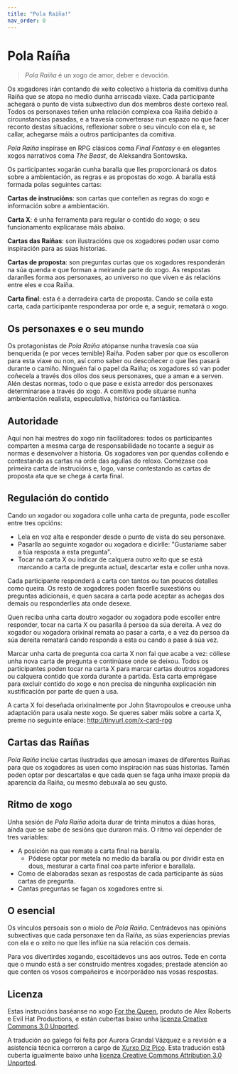 ```yaml
---
title: "Pola Raíña!"
nav_order: 0
---
```


# Pola Raíña

> _Pola Raíña_ é un xogo de amor, deber e devoción.

Os xogadores irán contando de xeito colectivo a historia da comitiva dunha Raíña que se atopa no medio dunha arriscada viaxe. Cada participante achegará o punto de vista subxectivo dun dos membros deste cortexo real. Todos os personaxes teñen unha relación complexa coa Raíña debido a circunstancias pasadas, e a travesía converterase nun espazo no que facer reconto destas situacións, reflexionar sobre o seu vínculo con ela e, se callar, achegarse máis a outros participantes da comitiva.

_Pola Raíña_ inspírase en RPG clásicos coma _Final Fantasy_ e en elegantes xogos narrativos coma _The Beast_, de Aleksandra Sontowska.

Os participantes xogarán cunha baralla que lles proporcionará os datos sobre a ambientación, as regras e as propostas do xogo. A baralla está formada polas seguintes cartas:

**Cartas de instrucións**: son cartas que conteñen as regras do xogo e información sobre a ambientación.

**Carta X**: é unha ferramenta para regular o contido do xogo; o seu funcionamento explicarase máis abaixo.

**Cartas das Raíñas**: son ilustracións que os xogadores poden usar como inspiración para as súas historias.

**Cartas de proposta**: son preguntas curtas que os xogadores responderán na súa quenda e que forman a meirande parte do xogo. As respostas daranlles forma aos personaxes, ao universo no que viven e ás relacións entre eles e coa Raíña.

**Carta final**: esta é a derradeira carta de proposta. Cando se colla esta carta, cada participante responderaa por orde e, a seguir, rematará o xogo.

## Os personaxes e o seu mundo

Os protagonistas de _Pola Raíña_ atópanse nunha travesía coa súa benquerida (e por veces temible) Raíña. Poden saber por que os escolleron para esta viaxe ou non, así como saber ou descoñecer o que lles pasará durante o camiño. Ninguén fai o papel da Raíña; os xogadores só van poder coñecela a través dos ollos dos seus personaxes, que a aman e a serven. Alén destas normas, todo o que pase e exista arredor dos personaxes determinarase a través do xogo. A comitiva pode situarse nunha ambientación realista, especulativa, histórica ou fantástica.

## Autoridade

Aquí non hai mestres do xogo nin facilitadores: todos os participantes comparten a mesma carga de responsabilidade no tocante a seguir as normas e desenvolver a historia. Os xogadores van por quendas collendo e contestando as cartas na orde das agullas do reloxo. Comézase coa primeira carta de instrucións e, logo, vanse contestando as cartas de proposta ata que se chega á carta final.

## Regulación do contido

Cando un xogador ou xogadora colle unha carta de pregunta, pode escoller entre tres opcións:

- Lela en voz alta e responder desde o punto de vista do seu personaxe.
- Pasarlla ao seguinte xogador ou xogadora e dicirlle: "Gustaríame saber a túa resposta a esta pregunta".
- Tocar na carta X ou indicar de calquera outro xeito que se está marcando a carta de pregunta actual, descartar esta e coller unha nova.

Cada participante responderá a carta con tantos ou tan poucos detalles como queira. Os resto de xogadores poden facerlle suxestións ou preguntas adicionais, e quen sacara a carta pode aceptar as achegas dos demais ou responderlles ata onde desexe.

Quen reciba unha carta doutro xogador ou xogadora pode escoller entre responder, tocar na carta X ou pasarlla á persoa da súa dereita. A vez do xogador ou xogadora orixinal remata ao pasar a carta, e a vez da persoa da súa dereita rematará cando responda a esta ou cando a pase á súa vez.

Marcar unha carta de pregunta coa carta X non fai que acabe a vez: cóllese unha nova carta de pregunta e continúase onde se deixou. Todos os participantes poden tocar na carta X para marcar cartas doutros xogadores ou calquera contido que xorda durante a partida. Esta carta emprégase para excluír contido do xogo e non precisa de ningunha explicación nin xustificación por parte de quen a usa.

A carta X foi deseñada orixinalmente por John Stavropoulos e creouse unha adaptación para usala neste xogo. Se queres saber máis sobre a carta X, preme no seguinte enlace: http://tinyurl.com/x-card-rpg

## Cartas das Raíñas

_Pola Raíña_ inclúe cartas ilustradas que amosan imaxes de diferentes Raíñas para que os xogadores as usen como inspiración nas súas historias. Tamén poden optar por descartalas e que cada quen se faga unha imaxe propia da aparencia da Raíña, ou mesmo debuxala ao seu gusto.

## Ritmo de xogo

Unha sesión de _Pola Raíña_ adoita durar de trinta minutos a dúas horas, aínda que se sabe de sesións que duraron máis. O ritmo vai depender de tres variables:

- A posición na que remate a carta final na baralla.
  - Pódese optar por metela no medio da baralla ou por dividir esta en dous, mesturar a carta final coa parte inferior e barallala.
- Como de elaboradas sexan as respostas de cada participante ás súas cartas de pregunta.
- Cantas preguntas se fagan os xogadores entre si.

## O esencial

Os vínculos persoais son o miolo de _Pola Raíña_. Centrádevos nas opinións subxectivas que cada personaxe ten da Raíña, as súas experiencias previas con ela e o xeito no que lles inflúe na súa relación cos demais.

Para vos divertirdes xogando, escoitádevos uns aos outros. Tede en conta que o mundo está a ser construído mentres xogades; prestade atención ao que conten os vosos compañeiros e incorporádeo nas vosas respostas.

## Licenza

Estas instrucións baséanse no xogo [For the Queen](http://www.forthequeengame.com/), produto de Alex Roberts e Evil Hat Productions, e están cubertas baixo unha [licenza Creative Commons 3.0 Unported](http://creativecommons.org/licenses/by/3.0/).

A tradución ao galego foi feita por Aurora Grandal Vázquez e a revisión e a asistencia técnica correron a cargo de [Xurxo Diz Pico](http://xurxodiz.eu). Esta tradución está cuberta igualmente baixo unha [licenza Creative Commons Attribution 3.0 Unported](http://creativecommons.org/licenses/by/3.0/).
